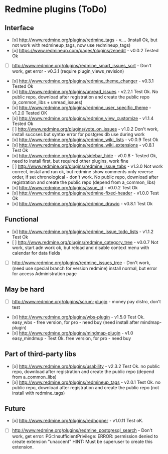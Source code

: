 
# Redmine plugins (ToDo)

## Interface

* \[x] http://www.redmine.org/plugins/redmine_tags - v.... (install Ok, but not work with redmineup_tags, now use redmineup_tags)
* \[x] https://www.redmineup.com/pages/plugins/zenedit - v0.0.2 Tested Ok
* [ ] http://www.redmine.org/plugins/redmine_smart_issues_sort - Don't work, get error - v0.3.1 (require plugin_views_revision)
* \[x] http://www.redmine.org/plugins/redmine_theme_changer - v0.3.1 Tested Ok
* \[x] http://www.redmine.org/plugins/unread_issues - v2.2.1 Test Ok. No public repo, download after registration and create the public repo (a_common_libs + unread_issues)
* \[x] http://www.redmine.org/plugins/redmine_user_specific_theme - v1.2.0 Tested OK
* \[x] http://www.redmine.org/plugins/redmine_view_customize - v1.1.4 Tested Ok
* \[ ] http://www.redmine.org/plugins/vote_on_issues - v1.0.2 Don't work, install succses but syntax error for postgres db use during work
* \[x] http://www.redmine.org/plugins/redmine_wiki_lists - v0.0.9 Test Ok
* \[x] http://www.redmine.org/plugins/redmine_wiki_extensions - v0.8.1 Test Ok
* \[x] http://www.redmine.org/plugins/sidebar_hide - v0.0.8 - Tested Ok, need to install first, but required other plugins, work fine
* \[ ] http://www.redmine.org/plugins/redmine_issue_tabs - v1.3.0 Not work correct, instal and run ok, but redmine show comments only reverse order, if set chronological - don't work. No public repo, download after registration and create the public repo (depend from a_common_libs)
* \[x] http://www.redmine.org/plugins/issue_id - v0.0.2 Test Ok
* \[x] http://www.redmine.org/plugins/redmine-fixed-header - v1.0.0 Test Ok
* \[x] http://www.redmine.org/plugins/redmine_drawio - v0.8.1 Test Ok

## Functional

* \[x] http://www.redmine.org/plugins/redmine_issue_todo_lists - v1.1.2 Test Ok
* \[ ] http://www.redmine.org/plugins/redmine_category_tree - v0.0.7 Not work, start adn work ok, but reload and disable context menu with calendar for data fields
* [ ] http://www.redmine.org/plugins/redmine_issues_tree - Don't work, (need use special branch for version redmine) install normal, but error for access Administration page

## May be hard

* [ ] http://www.redmine.org/plugins/scrum-plugin - money pay distro, don't test
* \[x] http://www.redmine.org/plugins/wbs-plugin - v1.5.0 Test Ok. easy_wbs - free version, for pro - need buy (need install after mindmap-plugin)
* \[x] http://www.redmine.org/plugins/mindmap-plugin - v1.0 easy_mindmup - Test Ok. free version, for pro - need buy

## Part of third-party libs

* \[x] http://www.redmine.org/plugins/usability - v2.3.2 Test Ok. no public repo, download after registration and create the public repo (depend from a_common_libs)
* \[x] http://www.redmine.org/plugins/redmineup_tags - v2.0.1 Test Ok. no public repo, download after registration and create the public repo (not install with redmine_tags)

## Future

* \[x] http://www.redmine.org/plugins/redhopper - v1.0.11 Test oK.
* [ ] http://www.redmine.org/plugins/redmine_postgresql_search - Don't work, get error: PG::InsufficientPrivilege: ERROR:  permission denied to create extension "unaccent"  HINT:  Must be superuser to create this extension.
